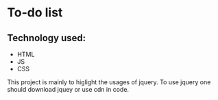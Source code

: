 # To-do list
## Technology used:
* HTML
* JS
* CSS

<p>
  This project is mainly to higlight the usages of jquery. To use jquery one should download jquey or use cdn in code.
</p>
